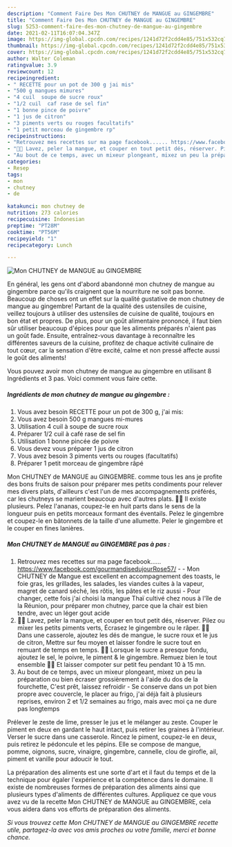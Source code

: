```yaml
---
description: "Comment Faire Des Mon CHUTNEY de MANGUE au GINGEMBRE"
title: "Comment Faire Des Mon CHUTNEY de MANGUE au GINGEMBRE"
slug: 5253-comment-faire-des-mon-chutney-de-mangue-au-gingembre
date: 2021-02-11T16:07:04.347Z
image: https://img-global.cpcdn.com/recipes/1241d72f2cdd4e85/751x532cq70/mon-chutney-de-mangue-au-gingembre-photo-principale-de-la-recette.jpg
thumbnail: https://img-global.cpcdn.com/recipes/1241d72f2cdd4e85/751x532cq70/mon-chutney-de-mangue-au-gingembre-photo-principale-de-la-recette.jpg
cover: https://img-global.cpcdn.com/recipes/1241d72f2cdd4e85/751x532cq70/mon-chutney-de-mangue-au-gingembre-photo-principale-de-la-recette.jpg
author: Walter Coleman
ratingvalue: 3.9
reviewcount: 12
recipeingredient:
- " RECETTE pour un pot de 300 g jai mis"
- "500 g mangues mimures"
- "4 cuil  soupe de sucre roux"
- "1/2 cuil  caf rase de sel fin"
- "1 bonne pince de poivre"
- "1 jus de citron"
- "3 piments verts ou rouges facultatifs"
- "1 petit morceau de gingembre rp"
recipeinstructions:
- "Retrouvez mes recettes sur ma page facebook...... https://www.facebook.com/gourmandisedujourRose57/  Mon CHUTNEY de Mangue est excellent en accompagnement des toasts, le foie gras, les grillades, les salades, les viandes cuites à la vapeur, magret de canard séché, les rôtis, les pâtes et le riz aussi Pour changer, cette fois j&#39;ai choisi la mangue Thaï cultivé chez nous à l&#39;île de la Réunion, pour préparer mon chutney, parce que la chair est bien tendre, avec un léger gout acide"
- "🥭🥭 Lavez, peler la mangue, et couper en tout petit dés, réserver. Pilez ou mixer les petits piments verts, Écrasez le gingembre ou le râper. 🥭🥭 Dans une casserole, ajoutez les dés de mangue, le sucre roux et le jus de citron, Mettre sur feu moyen et laisser fondre le sucre tout en remuant de temps en temps. 🥭🥭 Lorsque le sucre a presque fondu, ajoutez le sel, le poivre, le piment &amp; le gingembre. Remuez bien le tout ensemble 🥭🥭 Et laisser compoter sur petit feu pendant 10 à 15 mn."
- "Au bout de ce temps, avec un mixeur plongeant, mixez un peu la préparation ou bien écraser grossièrement à l&#39;aide du dos de la fourchette, C&#39;est prêt, laissez refroidir Se conserve dans un pot bien propre avec couvercle, le placer au frigo, j&#39;ai déjà fait à plusieurs reprises, environ 2 et 1/2 semaines au frigo, mais avec moi ça ne dure pas longtemps"
categories:
- Resep
tags:
- mon
- chutney
- de

katakunci: mon chutney de 
nutrition: 273 calories
recipecuisine: Indonesian
preptime: "PT28M"
cooktime: "PT56M"
recipeyield: "1"
recipecategory: Lunch

---
```



![Mon CHUTNEY de MANGUE au GINGEMBRE](https://img-global.cpcdn.com/recipes/1241d72f2cdd4e85/751x532cq70/mon-chutney-de-mangue-au-gingembre-photo-principale-de-la-recette.jpg)

En général, les gens ont d'abord abandonné mon chutney de mangue au gingembre parce qu'ils craignent que la nourriture ne soit pas bonne. Beaucoup de choses ont un effet sur la qualité gustative de mon chutney de mangue au gingembre! Partant de la qualité des ustensiles de cuisine, veillez toujours à utiliser des ustensiles de cuisine de qualité, toujours en bon état et propres. De plus, pour un goût alimentaire prononcé, il faut bien sûr utiliser beaucoup d'épices pour que les aliments préparés n'aient pas un goût fade. Ensuite, entraînez-vous davantage à reconnaître les différentes saveurs de la cuisine, profitez de chaque activité culinaire de tout cœur, car la sensation d'être excité, calme et non pressé affecte aussi le goût des aliments!

<!--inarticleads1-->

Vous pouvez avoir mon chutney de mangue au gingembre en utilisant 8 Ingrédients et 3 pas. Voici comment vous faire cette.

##### Ingrédients de mon chutney de mangue au gingembre :

1. Vous avez besoin  RECETTE pour un pot de 300 g, j&#39;ai mis:
1. Vous avez besoin 500 g mangues mi-mures
1. Utilisation 4 cuil à soupe de sucre roux
1. Préparer 1/2 cuil à café rase de sel fin
1. Utilisation 1 bonne pincée de poivre
1. Vous devez vous préparer 1 jus de citron
1. Vous avez besoin 3 piments verts ou rouges (facultatifs)
1. Préparer 1 petit morceau de gingembre râpé


Mon CHUTNEY de MANGUE au GINGEMBRE. comme tous les ans je profite des bons fruits de saison pour préparer mes petits condiments pour relever mes divers plats, d&#39;ailleurs c&#39;est l&#39;un de mes accompagnements préférés, car les chutneys se marient beaucoup avec d&#39;autres plats. 🥭🥭 Il existe plusieurs. Pelez l&#39;ananas, coupez-le en huit parts dans le sens de la longueur puis en petits morceaux formant des éventails. Pelez le gingembre et coupez-le en bâtonnets de la taille d&#39;une allumette. Peler le gingembre et le couper en fines lanières. 

<!--inarticleads2-->

##### Mon CHUTNEY de MANGUE au GINGEMBRE pas à pas :

1. Retrouvez mes recettes sur ma page facebook...... https://www.facebook.com/gourmandisedujourRose57/ -  - Mon CHUTNEY de Mangue est excellent en accompagnement des toasts, le foie gras, les grillades, les salades, les viandes cuites à la vapeur, magret de canard séché, les rôtis, les pâtes et le riz aussi - Pour changer, cette fois j&#39;ai choisi la mangue Thaï cultivé chez nous à l&#39;île de la Réunion, pour préparer mon chutney, parce que la chair est bien tendre, avec un léger gout acide
1. 🥭🥭 Lavez, peler la mangue, et couper en tout petit dés, réserver. Pilez ou mixer les petits piments verts, Écrasez le gingembre ou le râper. 🥭🥭 Dans une casserole, ajoutez les dés de mangue, le sucre roux et le jus de citron, Mettre sur feu moyen et laisser fondre le sucre tout en remuant de temps en temps. 🥭🥭 Lorsque le sucre a presque fondu, ajoutez le sel, le poivre, le piment &amp; le gingembre. Remuez bien le tout ensemble 🥭🥭 Et laisser compoter sur petit feu pendant 10 à 15 mn.
1. Au bout de ce temps, avec un mixeur plongeant, mixez un peu la préparation ou bien écraser grossièrement à l&#39;aide du dos de la fourchette, C&#39;est prêt, laissez refroidir - Se conserve dans un pot bien propre avec couvercle, le placer au frigo, j&#39;ai déjà fait à plusieurs reprises, environ 2 et 1/2 semaines au frigo, mais avec moi ça ne dure pas longtemps


Prélever le zeste de lime, presser le jus et le mélanger au zeste. Couper le piment en deux en gardant le haut intact, puis retirer les graines à l&#39;intérieur. Verser le sucre dans une casserole. Rincez le piment, coupez-le en deux, puis retirez le pédoncule et les pépins. Elle se compose de mangue, pomme, oignons, sucre, vinaigre, gingembre, cannelle, clou de girofle, ail, piment et vanille pour adoucir le tout. 

<!--inarticleads1-->

<p>
La préparation des aliments est une sorte d'art et il faut du temps et de la technique pour égaler l'expérience et la compétence dans le domaine. Il existe de nombreuses formes de préparation des aliments ainsi que plusieurs types d'aliments de différentes cultures. Appliquez ce que vous avez vu de la recette Mon CHUTNEY de MANGUE au GINGEMBRE, cela vous aidera dans vos efforts de préparation des aliments.
</p>

<p>
<i>Si vous trouvez cette Mon CHUTNEY de MANGUE au GINGEMBRE recette utile, partagez-la avec vos amis proches ou votre famille, merci et bonne chance.</i>
</p>
